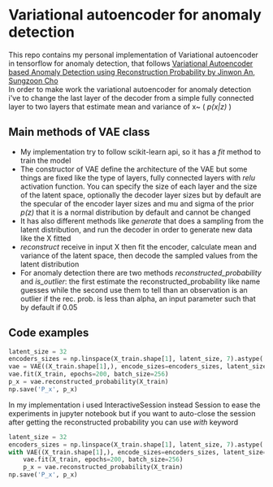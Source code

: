 # Variational autoencoder for anomaly detection

This repo contains my personal implementation of Variational autoencoder
 in tensorflow for anomaly detection, that follows
 [Variational Autoencoder based Anomaly Detection using Reconstruction Probability by Jinwon An, Sungzoon Cho](https://www.semanticscholar.org/paper/Variational-Autoencoder-based-Anomaly-Detection-An-Cho/061146b1d7938d7a8dae70e3531a00fceb3c78e8)
 <br>
 In order to make work the variational autoencoder for anomaly detection i've to change the last layer of the decoder
 from a simple fully connected layer to two layers that estimate mean and variance
 of x~ ( _p(x|z)_ )
<br>
## Main methods of VAE class
- My implementation try to follow scikit-learn api, so it has a _fit_ method
to train the model 
- The constructor of VAE define the architecture of the VAE but some things are fixed
like the type of layers, fully connected layers with _relu_ activation function.
You can specify the size of each layer and the size of the latent space, optionally the decoder layer sizes
but by default are the specular of the encoder layer sizes and mu and sigma of
the prior _p(z)_ that it is a normal distribution by default and
cannot be changed
- It has also different methods like _generate_
that does a sampling from the latent distribution, and run the
decoder in order to generate new data like the X fitted
- _reconstruct_ receive in input X then fit the encoder, calculate mean
and variance of the latent space, then decode the sampled values from
the latent distribution
- For anomaly detection there are two methods _reconstructed_probability_
and _is_outlier_: the first estimate the reconstructed_probability like name
guesses while the second use them to tell than an observation is an outlier if
the rec. prob. is less than alpha, an input parameter such that by default if 0.05

## Code examples
```python
latent_size = 32
encoders_sizes = np.linspace(X_train.shape[1], latent_size, 7).astype('int')[1:-1]
vae = VAE((X_train.shape[1],), encode_sizes=encoders_sizes, latent_size=latent_size, lr=0.00001)
vae.fit(X_train, epochs=200, batch_size=256)
p_x = vae.reconstructed_probability(X_train)
np.save('P_x', p_x)

```

In my implementation i used InteractiveSession instead Session to ease 
the experiments in jupyter notebook but if you want to auto-close the
session after getting the reconstructed probability you can use _with_
keyword

```python
latent_size = 32
encoders_sizes = np.linspace(X_train.shape[1], latent_size, 7).astype('int')[1:-1]
with VAE((X_train.shape[1],), encode_sizes=encoders_sizes, latent_size=latent_size, lr=0.00001) as vae:
    vae.fit(X_train, epochs=200, batch_size=256)
    p_x = vae.reconstructed_probability(X_train)
np.save('P_x', p_x)

```


